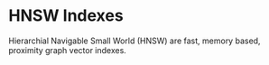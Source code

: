 # HNSW Indexes

Hierarchial Navigable Small World (HNSW) are fast, memory based, proximity graph vector indexes.


